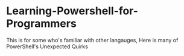 # Learning-Powershell-for-Programmers
This is for some who's familiar with other langauges, Here is many of PowerShell's Unexpected Quirks
